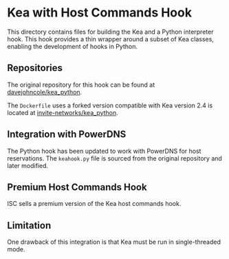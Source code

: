 # Kea with Host Commands Hook

This directory contains files for building the Kea and a Python interpreter hook. This hook provides a thin wrapper around a subset of Kea classes, enabling the development of hooks in Python.

## Repositories

The original repository for this hook can be found at [davejohncole/kea_python](https://github.com/davejohncole/kea_python).

The `Dockerfile` uses a forked version compatible with Kea version 2.4 is located at [invite-networks/kea_python](https://github.com/invite-networks/kea_python).

## Integration with PowerDNS

The Python hook has been updated to work with PowerDNS for host reservations. The `keahook.py` file is sourced from the original repository and later modified.

## Premium Host Commands Hook

ISC sells a premium version of the Kea host commands hook.

## Limitation

One drawback of this integration is that Kea must be run in single-threaded mode.
